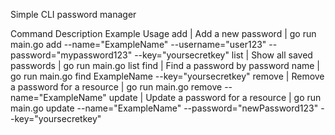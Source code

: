 Simple CLI password manager

Command	Description	Example Usage
add	   |  Add a new password	           |   go run main.go add --name="ExampleName" --username="user123" --password="mypassword123" --key="yoursecretkey"
list   |  Show all saved passwords	       |   go run main.go list
find   |  Find a password by password name |   go run main.go find ExampleName --key="yoursecretkey"
remove |  Remove a password for a resource |   go run main.go remove --name="ExampleName"
update |  Update a password for a resource |   go run main.go update --name="ExampleName" --password="newPassword123" --key="yoursecretkey"